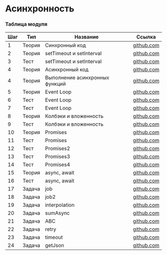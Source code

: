 # Асинхронность

### Таблица модуля

| Шаг | Тип    | Название                       | Ссылка                                |
| --- | ------ | ------------------------------ | ------------------------------------- |
| 1   | Теория | Синхронный код                 | [github.com](./sync)                  |
| 2   | Теория | setTimeout и setInterval       | [github.com](./setTimeout)            |
| 3   | Тест   | setTimeout и setInterval       | [github.com](./setTimeout/test-1.md)  |
| 4   | Теория | Aсинхронный код                | [github.com](./async)                 |
| 4   | Теория | Выполнение асинхронных функций | [github.com](./code-exec)             |
| 5   | Теория | Event Loop                     | [github.com](./event-loop)            |
| 6   | Тест   | Event Loop                     | [github.com](./event-loop/test-1.md)  |
| 7   | Тест   | Event Loop                     | [github.com](./event-loop/test-2.md)  |
| 8   | Теория | Колбэки и вложенность          | [github.com](./callback)              |
| 9   | Тест   | Колбэки и вложенность          | [github.com](./callback/test-1.md)    |
| 10  | Теория | Promises                       | [github.com](./promises)              |
| 11  | Тест   | Promises                       | [github.com](./promises/test-1.md)    |
| 12  | Тест   | Promises2                      | [github.com](./promises/test-2.md)    |
| 13  | Тест   | Promises3                      | [github.com](./promises/test-3.md)    |
| 14  | Тест   | Promises4                      | [github.com](./promises/test-4.md)    |
| 15  | Теория | async, await                   | [github.com](./async-await)           |
| 16  | Тест   | async, await                   | [github.com](./async-await/test-1.md) |
| 17  | Задача | job                            | [github.com](./questions/q-1/)        |
| 18  | Задача | job2                           | [github.com](./questions/q-2/)        |
| 19  | Задача | interpolation                  | [github.com](./questions/q-3/)        |
| 20  | Задача | sumAsync                       | [github.com](./questions/q-4/)        |
| 21  | Задача | ABC                            | [github.com](./questions/q-5/)        |
| 22  | Задача | retry                          | [github.com](./questions/q-6/)        |
| 23  | Задача | timeout                        | [github.com](./questions/q-7/)        |
| 24  | Задача | getJson                        | [github.com](./questions/q-8/)        |
